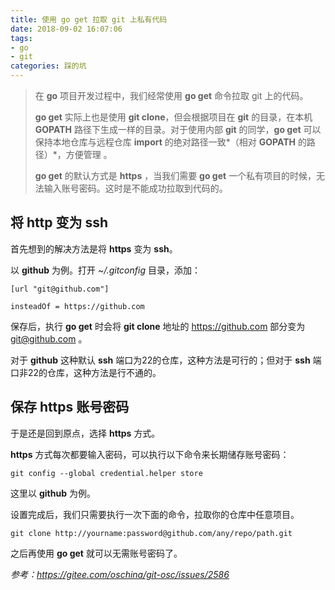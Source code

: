 ```yaml
---
title: 使用 go get 拉取 git 上私有代码
date: 2018-09-02 16:07:06
tags:
- go
- git
categories: 踩的坑
---
```


> 在 **go** 项目开发过程中，我们经常使用 **go get** 命令拉取 git 上的代码。
>
> **go get** 实际上也是使用 **git clone**，但会根据项目在 **git** 的目录，在本机**GOPATH** 路径下生成一样的目录。对于使用内部 **git** 的同学，**go get** 可以保持本地仓库与远程仓库 **import** 的绝对路径一致*（相对 **GOPATH** 的路径）*，方便管理 。
>
> **go get** 的默认方式是 **https** ，当我们需要 **go get** 一个私有项目的时候，无法输入账号密码。这时是不能成功拉取到代码的。



## 将 **http** 变为 **ssh**

首先想到的解决方法是将 **https** 变为 **ssh**。

以 **github** 为例。打开 *~/.gitconfig* 目录，添加：

```
[url "git@github.com"]

insteadOf = https://github.com
```

保存后，执行 **go get** 时会将 **git clone** 地址的 https://github.com 部分变为 git@github.com 。

对于 **github** 这种默认 **ssh** 端口为22的仓库，这种方法是可行的；但对于 **ssh** 端口非22的仓库，这种方法是行不通的。



## 保存 **https** 账号密码

于是还是回到原点，选择 **https** 方式。

**https** 方式每次都要输入密码，可以执行以下命令来长期储存账号密码：

```
git config --global credential.helper store
```

这里以 **github** 为例。

设置完成后，我们只需要执行一次下面的命令，拉取你的仓库中任意项目。

```
git clone http://yourname:password@github.com/any/repo/path.git
```

之后再使用 **go get** 就可以无需账号密码了。



*参考：https://gitee.com/oschina/git-osc/issues/2586*